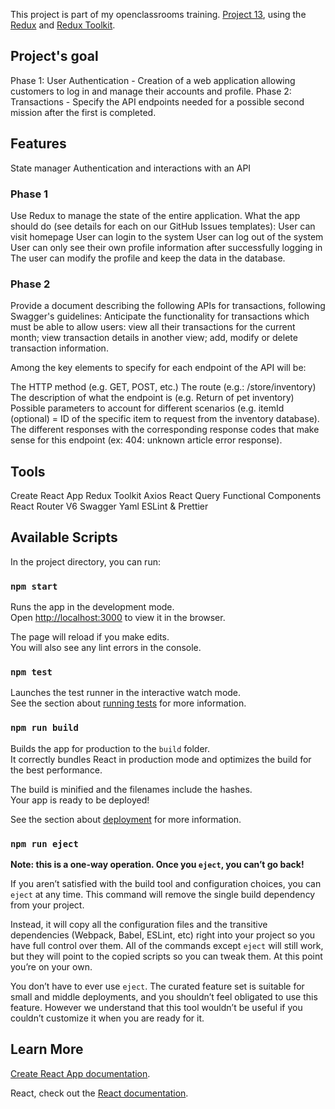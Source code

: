 This project is part of my openclassrooms training.
[Project 13](https://openclassrooms.com/fr/paths/314/projects/813/assignment), using the [Redux](https://redux.js.org/) and [Redux Toolkit](https://redux-toolkit.js.org/).

## Project's goal

Phase 1: User Authentication - Creation of a web application allowing customers to log in and manage their accounts and profile.
Phase 2: Transactions - Specify the API endpoints needed for a possible second mission after the first is completed.

## Features

State manager
Authentication and interactions with an API

### Phase 1

Use Redux to manage the state of the entire application.
What the app should do (see details for each on our GitHub Issues templates):
User can visit homepage
User can login to the system
User can log out of the system
User can only see their own profile information after successfully logging in
The user can modify the profile and keep the data in the database.

### Phase 2

Provide a document describing the following APIs for transactions, following Swagger's guidelines:
Anticipate the functionality for transactions which must be able to allow users:
view all their transactions for the current month;
view transaction details in another view;
add, modify or delete transaction information.

Among the key elements to specify for each endpoint of the API will be:

The HTTP method (e.g. GET, POST, etc.)
The route (e.g.: /store/inventory)
The description of what the endpoint is (e.g. Return of pet inventory)
Possible parameters to account for different scenarios (e.g. itemId (optional) = ID of the specific item to request from the inventory database).
The different responses with the corresponding response codes that make sense for this endpoint (ex: 404: unknown article error response).

## Tools

Create React App
Redux Toolkit
Axios
React Query
Functional Components
React Router V6
Swagger
Yaml
ESLint & Prettier

## Available Scripts

In the project directory, you can run:

### `npm start`

Runs the app in the development mode.<br />
Open [http://localhost:3000](http://localhost:3000) to view it in the browser.

The page will reload if you make edits.<br />
You will also see any lint errors in the console.

### `npm test`

Launches the test runner in the interactive watch mode.<br />
See the section about [running tests](https://facebook.github.io/create-react-app/docs/running-tests) for more information.

### `npm run build`

Builds the app for production to the `build` folder.<br />
It correctly bundles React in production mode and optimizes the build for the best performance.

The build is minified and the filenames include the hashes.<br />
Your app is ready to be deployed!

See the section about [deployment](https://facebook.github.io/create-react-app/docs/deployment) for more information.

### `npm run eject`

**Note: this is a one-way operation. Once you `eject`, you can’t go back!**

If you aren’t satisfied with the build tool and configuration choices, you can `eject` at any time. This command will remove the single build dependency from your project.

Instead, it will copy all the configuration files and the transitive dependencies (Webpack, Babel, ESLint, etc) right into your project so you have full control over them. All of the commands except `eject` will still work, but they will point to the copied scripts so you can tweak them. At this point you’re on your own.

You don’t have to ever use `eject`. The curated feature set is suitable for small and middle deployments, and you shouldn’t feel obligated to use this feature. However we understand that this tool wouldn’t be useful if you couldn’t customize it when you are ready for it.

## Learn More

[Create React App documentation](https://facebook.github.io/create-react-app/docs/getting-started).

React, check out the [React documentation](https://reactjs.org/).
